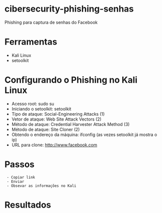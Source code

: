 # cibersecurity-phishing-senhas
Phishing para captura de senhas do Facebook

# Ferramentas
  
  - Kali Linux
  - setoolkit

# Configurando o Phishing no Kali Linux

  - Acesso root: sudo su
  - Iniciando o setoolkit: setoolkit
  - Tipo de ataque: Social-Engineering Attacks (1)
  - Vetor de ataque: Web Site Attack Vectors (2)
  - Método de ataque: Credential Harvester Attack Method (3)
  - Método de ataque: Site Cloner (2)
  - Obtendo o endereço da máquina: ifconfig (as vezes setoolkit já mostra o ip)
  - URL para clone: http://www.facebook.com

  # Passos

     - Copiar link
     - Enviar
     - Obsevar as informações no Kali

  # Resultados

  
